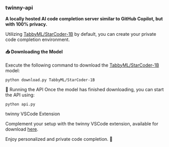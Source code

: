 ### twinny-api

**A locally hosted AI code completion server similar to GitHub Copilot, but with 100% privacy.**

Utilizing [TabbyML/StarCoder-1B](https://huggingface.co/TabbyML/StarCoder-1B) by default, you can create your private code completion environment.

#### 📥 Downloading the Model

Execute the following command to download the [TabbyML/StarCoder-1B](https://huggingface.co/TabbyML/StarCoder-1B) model:

```bash
python download.py TabbyML/StarCoder-1B
``````

🚀 Running the API
Once the model has finished downloading, you can start the API using:

```
python api.py
```

twinny VSCode Extension

Complement your setup with the twinny VSCode extension, available for download [here](https://github.com/rjmacarthy/twinny).

Enjoy personalized and private code completion. 🎉
